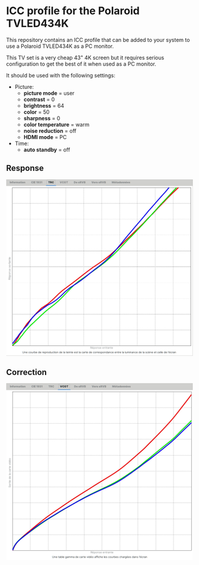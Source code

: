 # ICC profile for the Polaroid TVLED434K

This repository contains an ICC profile that can be added to your system to use a Polaroid TVLED434K as a PC monitor.

This TV set is a very cheap 43" 4K screen but it requires serious configuration to get the best of it when used as a PC monitor.

It should be used with the following settings:

- Picture:
  - **picture mode** = user
  - **contrast** = 0
  - **brightness** = 64
  - **color** = 50
  - **sharpness** = 0
  - **color temperature** = warm
  - **noise reduction** = off
  - **HDMI mode** = PC
- Time:
  - **auto standby** = off

## Response

![](response.png)

## Correction

![](correction.png)
